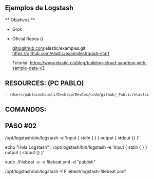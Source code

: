 ## Ejemplos de Logstash 

** Objetivos **

- Grok
- Oficial Repos ()

    git@github.com:elastic/examples.git 
    https://github.com/elastic/examples#quick-start

    Tutorial:
    https://www.elastic.co/blog/building-cloud-sandbox-with-sample-data-v2



## RESOURCES: (PC PABLO)

    - /Users/pabloinchausti/Desktop/DevOps/code/github/_Public/elastic
    

## COMANDOS:


## PASO #02


/opt/logstash/bin/logstash -e 'input { stdin { } } output { stdout {} }'

echo "Hola Logstash" | /opt/logstash/bin/logstash -e 'input { stdin { } } output { stdout {} }'

sudo ./filebeat -e -c filebeat.yml -d "publish"

/opt/logstash/bin/logstash -f Filebeat/logstash-filebeat.conf



